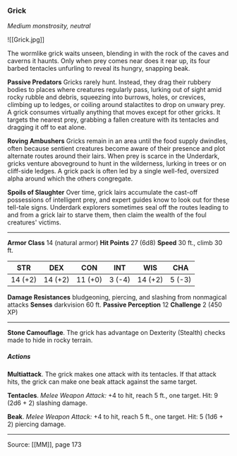### Grick
_Medium monstrosity, neutral_

![[Grick.jpg]]

The wormlike grick waits unseen, blending in with the rock of the caves and caverns it haunts. Only when prey comes near does it rear up, its four barbed tentacles unfurling to reveal its hungry, snapping beak.

**Passive Predators** Gricks rarely hunt. Instead, they drag their rubbery bodies to places where creatures regularly pass, lurking out of sight amid rocky rubble and debris, squeezing into burrows, holes, or crevices, climbing up to ledges, or coiling around stalactites to drop on unwary prey. A grick consumes virtually anything that moves except for other gricks. It targets the nearest prey, grabbing a fallen creature with its tentacles and dragging it off to eat alone.


**Roving Ambushers** Gricks remain in an area until the food supply dwindles, often because sentient creatures become aware of their presence and plot alternate routes around their lairs. When prey is scarce in the Underdark, gricks venture aboveground to hunt in the wilderness, lurking in trees or on cliff-side ledges. A grick pack is often led by a single well-fed, oversized alpha around which the others congregate.


**Spoils of Slaughter** Over time, grick lairs accumulate the cast-off possessions of intelligent prey, and expert guides know to look out for these tell-tale signs. Underdark explorers sometimes seal off the routes leading to and from a grick lair to starve them, then claim the wealth of the foul creatures' victims.






---

**Armor Class** 14 (natural armor)
**Hit Points** 27 (6d8)
**Speed** 30 ft., climb 30 ft.

| STR     | DEX     | CON     | INT     | WIS     | CHA     |
|---------|---------|---------|---------|---------|---------|
| 14 (+2) | 14 (+2) | 11 (+0) | 3 (-4) | 14 (+2) | 5 (-3) |

**Damage Resistances** bludgeoning, piercing, and slashing from nonmagical attacks
**Senses** darkvision 60 ft.
**Passive Perception** 12
**Challenge** 2 (450 XP)

---

**Stone Camouflage**. The grick has advantage on Dexterity (Stealth) checks made to hide in rocky terrain.

##### Actions
**Multiattack**. The grick makes one attack with its tentacles. If that attack hits, the grick can make one beak attack against the same target.

**Tentacles**. _Melee Weapon Attack:_ +4 to hit, reach 5 ft., one target. Hit: 9 (2d6 + 2) slashing damage.

**Beak**. _Melee Weapon Attack:_ +4 to hit, reach 5 ft., one target. Hit: 5 (1d6 + 2) piercing damage.


---

Source: [[MM]], page 173